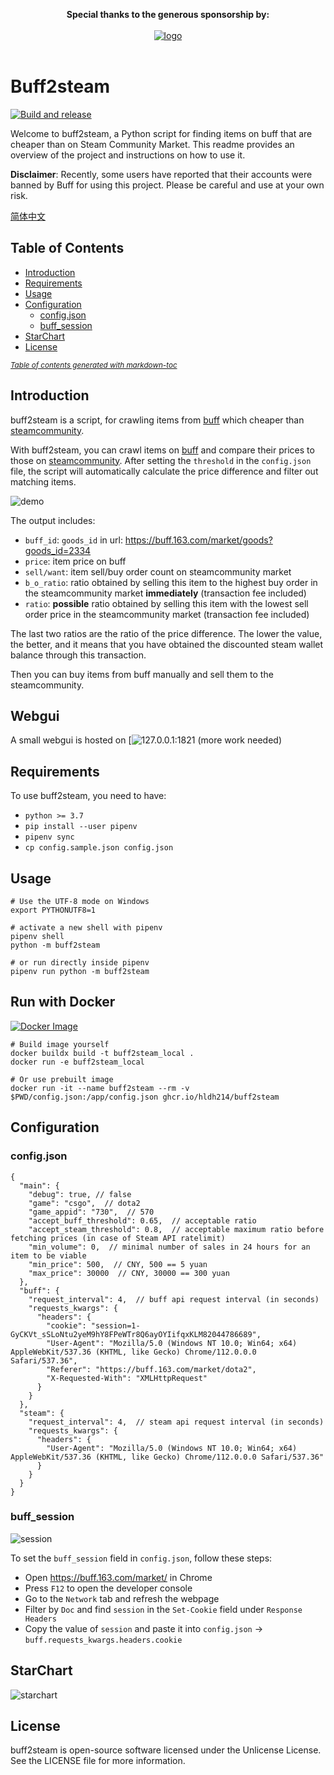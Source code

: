 <p align="center">
  <b>Special thanks to the generous sponsorship by:</b>
  <br><br>
  <a target="_blank" href="https://jb.gg/OpenSourceSupport">
    <img src="https://resources.jetbrains.com/storage/products/company/brand/logos/jb_beam.svg" alt="logo">
  </a>
  <br><br>
</p>

# Buff2steam

[![Build and release](https://github.com/hldh214/buff2steam/actions/workflows/build-and-release.yml/badge.svg)](https://github.com/hldh214/buff2steam/actions/workflows/build-and-release.yml)

Welcome to buff2steam, a Python script for finding items on buff that are cheaper than on Steam Community Market.
This readme provides an overview of the project and instructions on how to use it.

**Disclaimer**: Recently, some users have reported that their accounts were banned by Buff for using this project.
Please be careful and use at your own risk.

[简体中文](.github/README-zh-CN.md)

## Table of Contents

- [Introduction](#Introduction)
- [Requirements](#Requirements)
- [Usage](#Usage)
- [Configuration](#Configuration)
  * [config.json](#configjson)
  * [buff_session](#buff_session)
- [StarChart](#StarChart)
- [License](#License)

<small><i><a href='http://ecotrust-canada.github.io/markdown-toc/'>Table of contents generated with
markdown-toc</a></i></small>

## Introduction

buff2steam is a script, for crawling items from [buff](https://buff.163.com/) which cheaper
than [steamcommunity](https://steamcommunity.com/market/).

With buff2steam, you can crawl items on [buff](https://buff.163.com/) and compare their prices to those
on [steamcommunity](https://steamcommunity.com/market/). After setting the `threshold` in the `config.json` file, the
script will automatically calculate the price difference and filter out matching items.

![demo](https://user-images.githubusercontent.com/5501843/111403234-9ccaf680-8707-11eb-8f92-6d942e38acf4.png)

The output includes:

- `buff_id`: `goods_id` in url: https://buff.163.com/market/goods?goods_id=2334
- `price`: item price on buff
- `sell/want`: item sell/buy order count on steamcommunity market
- `b_o_ratio`: ratio obtained by selling this item to the highest buy order in the steamcommunity market **immediately** (transaction fee included)
- `ratio`: **possible** ratio obtained by selling this item with the lowest sell order price in the steamcommunity
  market (transaction fee included)

The last two ratios are the ratio of the price difference. The lower the value, the better, and it means that you have
obtained the discounted steam wallet balance through this transaction.

Then you can buy items from buff manually and sell them to the steamcommunity.
## Webgui
A small webgui is hosted on [![127.0.0.1:1821](http://127.0.0.1:1821) (more work needed)
## Requirements

To use buff2steam, you need to have:

- `python >= 3.7`
- `pip install --user pipenv`
- `pipenv sync`
- `cp config.sample.json config.json`

## Usage

```shell
# Use the UTF-8 mode on Windows
export PYTHONUTF8=1

# activate a new shell with pipenv
pipenv shell
python -m buff2steam

# or run directly inside pipenv
pipenv run python -m buff2steam
```

## Run with Docker

[![Docker Image](https://github.com/hldh214/buff2steam/actions/workflows/docker-image.yml/badge.svg)](https://github.com/hldh214/buff2steam/actions/workflows/docker-image.yml)

```shell
# Build image yourself
docker buildx build -t buff2steam_local .
docker run -e buff2steam_local

# Or use prebuilt image
docker run -it --name buff2steam --rm -v $PWD/config.json:/app/config.json ghcr.io/hldh214/buff2steam
```

## Configuration

### config.json

```json5
{
  "main": {
    "debug": true, // false
    "game": "csgo",  // dota2
    "game_appid": "730",  // 570
    "accept_buff_threshold": 0.65,  // acceptable ratio
    "accept_steam_threshold": 0.8,  // acceptable maximum ratio before fetching prices (in case of Steam API ratelimit)
    "min_volume": 0,  // minimal number of sales in 24 hours for an item to be viable
    "min_price": 500,  // CNY, 500 == 5 yuan
    "max_price": 30000  // CNY, 30000 == 300 yuan
  },
  "buff": {
    "request_interval": 4,  // buff api request interval (in seconds)
    "requests_kwargs": {
      "headers": {
        "cookie": "session=1-GyCKVt_sSLoNtu2yeM9hY8FPeWTr8Q6ayOYIifqxKLM82044786689",
        "User-Agent": "Mozilla/5.0 (Windows NT 10.0; Win64; x64) AppleWebKit/537.36 (KHTML, like Gecko) Chrome/112.0.0.0 Safari/537.36",
        "Referer": "https://buff.163.com/market/dota2",
        "X-Requested-With": "XMLHttpRequest"
      }
    }
  },
  "steam": {
    "request_interval": 4,  // steam api request interval (in seconds)
    "requests_kwargs": {
      "headers": {
        "User-Agent": "Mozilla/5.0 (Windows NT 10.0; Win64; x64) AppleWebKit/537.36 (KHTML, like Gecko) Chrome/112.0.0.0 Safari/537.36"
      }
    }
  }
}
```

### buff_session

![session](https://user-images.githubusercontent.com/5501843/75434392-6ac7e480-598c-11ea-85d4-108ac2972cc1.png)

To set the `buff_session` field in `config.json`, follow these steps:

- Open https://buff.163.com/market/ in Chrome
- Press `F12` to open the developer console
- Go to the `Network` tab and refresh the webpage
- Filter by `Doc` and find `session` in the `Set-Cookie` field under `Response Headers`
- Copy the value of `session` and paste it into `config.json` -> `buff.requests_kwargs.headers.cookie`

## StarChart

![starchart](https://starchart.cc/hldh214/buff2steam.svg)

## License

buff2steam is open-source software licensed under the Unlicense License. See the LICENSE file for more information.
